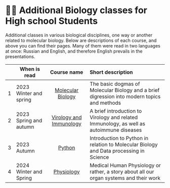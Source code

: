 # 🧑‍🔬 Additional Biology classes for High school Students

Additional classes in various biological disciplines, one way or another related to molecular biology. Below are descriptions of each course, and above you can find their pages. Many of them were read in two languages at once: Russian and English, and therefore English prevails in the presentations.

| | When is read | Course name | Short description |
| :---: | --- | :---: | :--- |
| 1 | 2023 Winter and spring | [Molecular Biology](https://github.com/subpolare/france/blob/main/2023-MolecularBiology.md) | The basic dogmas of Molecular Biology and a brief digression into modern topics and methods | 
| 2 | 2023 Spring and autumn| [Virology and Immunology](https://github.com/subpolare/france/blob/main/2023-Virology-Immunology.md) | A brief introduction to Virology and related Immunology, as well as autoimmune diseases | 
| 3 | 2023 Autumn | [Python](https://github.com/subpolare/france/blob/main/2023-Python.md) | Introduction to Python in relation to Molecular Biology and Data processing in Science | 
| 4 | 2024 Winter and Spring | [Physiology](https://github.com/subpolare/france/blob/main/2024-Human.md) | Medical Human Physiology or rather, a story about all our organ systems and their work | 


